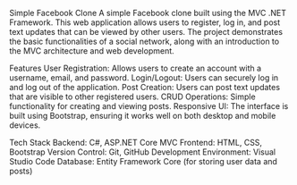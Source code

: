 Simple Facebook Clone
A simple Facebook clone built using the MVC .NET Framework. This web application allows users to register, log in, and post text updates that can be viewed by other users. The project demonstrates the basic functionalities of a social network, along with an introduction to the MVC architecture and web development.

Features
User Registration: Allows users to create an account with a username, email, and password.
Login/Logout: Users can securely log in and log out of the application.
Post Creation: Users can post text updates that are visible to other registered users.
CRUD Operations: Simple functionality for creating and viewing posts.
Responsive UI: The interface is built using Bootstrap, ensuring it works well on both desktop and mobile devices.

Tech Stack
Backend: C#, ASP.NET Core MVC
Frontend: HTML, CSS, Bootstrap
Version Control: Git, GitHub
Development Environment: Visual Studio Code
Database: Entity Framework Core (for storing user data and posts)
